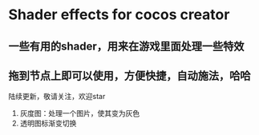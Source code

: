 # Shader effects for cocos creator
## 一些有用的shader，用来在游戏里面处理一些特效
## 拖到节点上即可以使用，方便快捷，自动施法，哈哈

陆续更新，敬请关注，欢迎star
1. 灰度图：处理一个图片，使其变为灰色
2. 透明图标渐变切换

